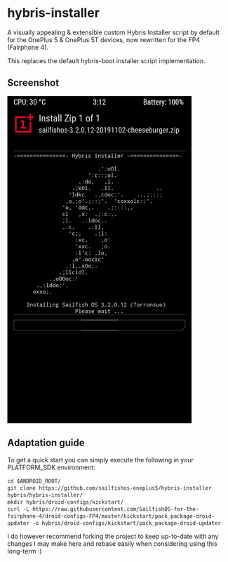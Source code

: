 # hybris-installer
A visually appealing & extensible custom Hybris Installer script by default for the OnePlus 5 & OnePlus 5T devices, now rewritten for the FP4 (Fairphone 4).

This replaces the default hybris-boot installer script implementation.

## Screenshot

![Hybris Installer TWRP](screenshots/hybris-installer-twrp.png "Hybris Installer in action | TWRP")

## Adaptation guide

To get a quick start you can simply execute the following in your PLATFORM_SDK environment:
```
cd $ANDROID_ROOT/
git clone https://github.com/sailfishos-oneplus5/hybris-installer hybris/hybris-installer/
mkdir hybris/droid-configs/kickstart/
curl -L https://raw.githubusercontent.com/SailfishOS-for-the-fairphone-4/droid-configs-FP4/master/kickstart/pack_package-droid-updater -o hybris/droid-configs/kickstart/pack_package-droid-updater
```

I do however recommend forking the project to keep up-to-date with any changes I may make here and rebase easily when considering using this long-term :)

